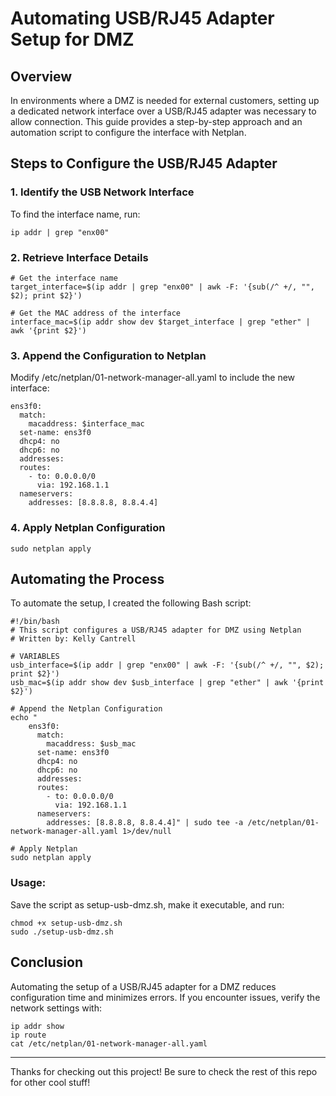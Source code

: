 # Automating USB/RJ45 Adapter Setup for DMZ

## Overview

In environments where a DMZ is needed for external customers, setting up a dedicated network interface over a USB/RJ45 adapter was necessary to allow connection. This guide provides a step-by-step approach and an automation script to configure the interface with Netplan.

## Steps to Configure the USB/RJ45 Adapter

### 1. Identify the USB Network Interface

To find the interface name, run:

`ip addr | grep "enx00"`

### 2. Retrieve Interface Details

~~~
# Get the interface name
target_interface=$(ip addr | grep "enx00" | awk -F: '{sub(/^ +/, "", $2); print $2}')

# Get the MAC address of the interface
interface_mac=$(ip addr show dev $target_interface | grep "ether" | awk '{print $2}')
~~~

### 3. Append the Configuration to Netplan

Modify /etc/netplan/01-network-manager-all.yaml to include the new interface:

~~~
ens3f0:
  match:
    macaddress: $interface_mac
  set-name: ens3f0
  dhcp4: no
  dhcp6: no
  addresses:
  routes:
    - to: 0.0.0.0/0
      via: 192.168.1.1
  nameservers:
    addresses: [8.8.8.8, 8.8.4.4]
~~~

### 4. Apply Netplan Configuration

`sudo netplan apply`

## Automating the Process

To automate the setup, I created the following Bash script:

~~~
#!/bin/bash
# This script configures a USB/RJ45 adapter for DMZ using Netplan
# Written by: Kelly Cantrell

# VARIABLES
usb_interface=$(ip addr | grep "enx00" | awk -F: '{sub(/^ +/, "", $2); print $2}')
usb_mac=$(ip addr show dev $usb_interface | grep "ether" | awk '{print $2}')

# Append the Netplan Configuration
echo "
    ens3f0:
      match:
        macaddress: $usb_mac
      set-name: ens3f0
      dhcp4: no
      dhcp6: no
      addresses:
      routes:
        - to: 0.0.0.0/0
          via: 192.168.1.1
      nameservers:
        addresses: [8.8.8.8, 8.8.4.4]" | sudo tee -a /etc/netplan/01-network-manager-all.yaml 1>/dev/null

# Apply Netplan
sudo netplan apply
~~~

### Usage:

Save the script as setup-usb-dmz.sh, make it executable, and run:

~~~
chmod +x setup-usb-dmz.sh
sudo ./setup-usb-dmz.sh
~~~

## Conclusion

Automating the setup of a USB/RJ45 adapter for a DMZ reduces configuration time and minimizes errors. If you encounter issues, verify the network settings with:

~~~
ip addr show
ip route
cat /etc/netplan/01-network-manager-all.yaml
~~~

---
Thanks for checking out this project! Be sure to check the rest of this repo for other cool stuff!

